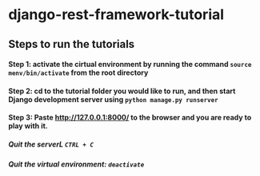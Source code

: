# django-rest-framework-tutorial

## Steps to run the tutorials

#### Step 1: activate the cirtual environment by running the command `source menv/bin/activate` from the root directory 
#### Step 2: cd to the tutorial folder you would like to run, and then start Django development server using `python manage.py runserver`
#### Step 3: Paste http://127.0.0.1:8000/ to the browser and you are ready to play with it.

##### Quit the serverL `CTRL + C`
##### Quit the virtual environment: `deactivate`
